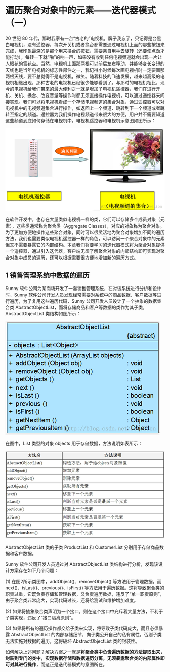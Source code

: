 # 遍历聚合对象中的元素——迭代器模式（一）  

20 世纪 80 年代，那时我家有一台“古老的”电视机，牌子我忘了，只记得是台黑白电视机，没有遥控器，每次开关机或者换台都需要通过电视机上面的那些按钮来完成，我印象最深的是那个用来换台的按钮，需要亲自用手去旋转（还要使点劲才能拧动），每转一下就“啪”的响一声，如果没有收到任何电视频道就会出现一片让人眼花的雪花点。当然，电视机上面那两根可以前后左右移动，并能够变长变短的天线也是当年电视机的标志性部件之一，我记得小时候每次画电视机时一定要画那两根天线，要不总觉得不是电视机，微笑。随着科技的飞速发展，越来越高级的电视机相继出现，那种古老的电视机已经很少能够看到了。与那时的电视机相比，现今的电视机给我们带来的最大便利之一就是增加了电视机遥控器，我们在进行开机、关机、换台、改变音量等操作时都无须直接操作电视机，可以通过遥控器来间接实现。我们可以将电视机看成一个存储电视频道的集合对象，通过遥控器可以对电视机中的电视频道集合进行操作，如返回上一个频道、跳转到下一个频道或者跳转至指定的频道。遥控器为我们操作电视频道带来很大的方便，用户并不需要知道这些频道到底如何存储在电视机中。电视机遥控器和电视机示意图如图所示：  

![电视机遥控器与电视机示意图](images/20130815224131093.jpg)  

在软件开发中，也存在大量类似电视机一样的类，它们可以存储多个成员对象（元素），这些类通常称为聚合类（Aggregate Classes），对应的对象称为聚合对象。为了更加方便地操作这些聚合对象，同时可以很灵活地为聚合对象增加不同的遍历方法，我们也需要类似电视机遥控器一样的角色，可以访问一个聚合对象中的元素但又不需要暴露它的内部结构。本章我们将要学习的迭代器模式将为聚合对象提供一个遥控器，通过引入迭代器，客户端无须了解聚合对象的内部结构即可实现对聚合对象中成员的遍历，还可以根据需要很方便地增加新的遍历方式。  

## 1 销售管理系统中数据的遍历  

Sunny 软件公司为某商场开发了一套销售管理系统，在对该系统进行分析和设计时，Sunny 软件公司开发人员发现经常需要对系统中的商品数据、客户数据等进行遍历，为了复用这些遍历代码，Sunny 公司开发人员设计了一个抽象的数据集合类 AbstractObjectList，而将存储商品和客户等数据的类作为其子类，AbstractObjectList 类结构如图所示：  

![AbstractObjectList类结构图](images/20130815224227734.jpg)  

在图中，List 类型的对象 objects 用于存储数据，方法说明如表所示：  

![AbstractObjectList类方法说明](images/20150715225602.jpg)  

AbstractObjectList 类的子类 ProductList 和 CustomerList 分别用于存储商品数据和客户数据。  
 
Sunny 软件公司开发人员通过对 AbstractObjectList 类结构进行分析，发现该设计方案存在如下几个问题：  
 
(1) 在图2所示类图中，addObject()、removeObject() 等方法用于管理数据，而 next()、isLast()、previous()、isFirst() 等方法用于遍历数据。这将导致聚合类的职责过重，它既负责存储和管理数据，又负责遍历数据，违反了“单一职责原则”，由于聚合类非常庞大，实现代码过长，还将给测试和维护增加难度。  
 
(2) 如果将抽象聚合类声明为一个接口，则在这个接口中充斥着大量方法，不利于子类实现，违反了“接口隔离原则”。  
 
(3) 如果将所有的遍历操作都交给子类来实现，将导致子类代码庞大，而且必须暴露 AbstractObjectList 的内部存储细节，向子类公开自己的私有属性，否则子类无法实施对数据的遍历，这将破坏 AbstractObjectList 类的封装性。  
 
如何解决上述问题？解决方案之一就是**将聚合类中负责遍历数据的方法提取出来，封装到专门的类中，实现数据存储和数据遍历分离，无须暴露聚合类的内部属性即可对其进行操作**，而这正是迭代器模式的意图所在。
